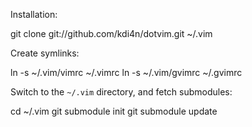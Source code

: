 Installation:
  
  git clone git://github.com/kdi4n/dotvim.git ~/.vim

Create symlinks:

  ln -s ~/.vim/vimrc ~/.vimrc
  ln -s ~/.vim/gvimrc ~/.gvimrc

Switch to the `~/.vim` directory, and fetch submodules:

  cd ~/.vim
  git submodule init
  git submodule update
